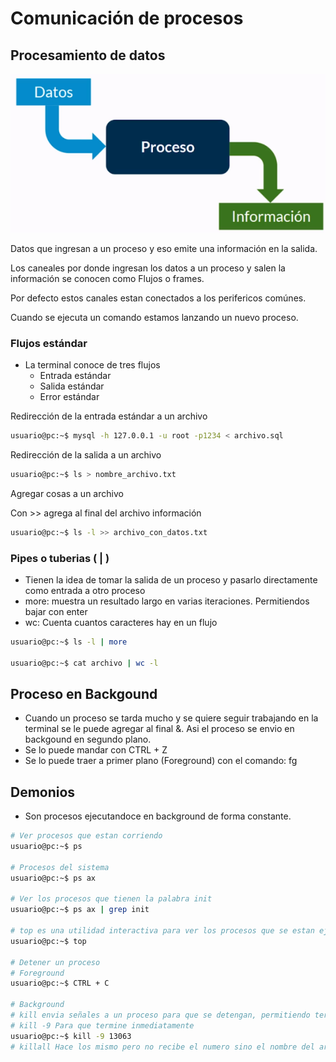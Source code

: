 # Comunicación de procesos

## Procesamiento de datos

![image-20201023115756680](./assets/procesamiento_datos.png)

Datos que ingresan a un proceso y eso emite una información en la salida.

Los caneales por donde ingresan los datos a un proceso y salen la información se conocen como Flujos o frames.

Por defecto estos canales estan conectados a los perifericos comúnes.

Cuando se ejecuta un comando estamos lanzando un nuevo proceso.

### Flujos estándar

* La terminal conoce de tres flujos
  * Entrada estándar
  * Salida estándar
  * Error estándar

Redirección de la entrada estándar a un archivo

```bash
usuario@pc:~$ mysql -h 127.0.0.1 -u root -p1234 < archivo.sql
```

Redirección de la salida a un archivo

```bash
usuario@pc:~$ ls > nombre_archivo.txt
```

Agregar cosas a un archivo

Con >> agrega al final del archivo información

```bash
usuario@pc:~$ ls -l >> archivo_con_datos.txt
```

### Pipes o tuberias ( | )

* Tienen la idea de tomar la salida de un proceso y pasarlo directamente como entrada a otro proceso
* more: muestra un resultado largo en varias iteraciones. Permitiendos bajar con enter
* wc: Cuenta cuantos caracteres hay en un flujo

```bash
usuario@pc:~$ ls -l | more

usuario@pc:~$ cat archivo | wc -l
```



## Proceso en Backgound

* Cuando un proceso se tarda mucho y se quiere seguir trabajando en la terminal se le puede agregar al final &. Asi el proceso se envio en backgound en segundo plano.
* Se lo puede mandar con CTRL + Z
* Se lo puede traer a primer plano (Foreground) con el comando: fg

## Demonios

* Son procesos ejecutandoce en background de forma constante.

```bash
# Ver procesos que estan corriendo
usuario@pc:~$ ps

# Procesos del sistema
usuario@pc:~$ ps ax

# Ver los procesos que tienen la palabra init
usuario@pc:~$ ps ax | grep init

# top es una utilidad interactiva para ver los procesos que se estan ejecutando
usuario@pc:~$ top

# Detener un proceso
# Foreground
usuario@pc:~$ CTRL + C

# Background
# kill envia señales a un proceso para que se detengan, permitiendo terminar lo que estaban haciendo y finalizar. Se le pasa el numero del proceso
# kill -9 Para que termine inmediatamente
usuario@pc:~$ kill -9 13063
# killall Hace los mismo pero no recibe el numero sino el nombre del archivo ejecutable que disparo ese proceso
```

